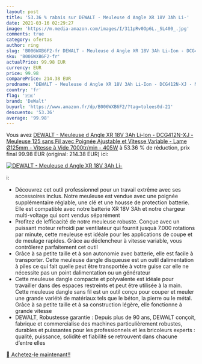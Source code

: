 ```yaml
---
layout: post
title: '53.36 % rabais sur DEWALT - Meuleuse d Angle XR 18V 3Ah Li-'
date: 2021-03-16 02:29:27
image: 'https://m.media-amazon.com/images/I/311pRv0Op6L._SL400_.jpg'
comments: true
category: ofertas
author: ring
slug: 'B006WXB6F2-fr DEWALT - Meuleuse d Angle XR 18V 3Ah Li-Ion - DCG412N-XJ -...'
sku: 'B006WXB6F2-fr'
actualPrice: 99.98 EUR
currency: EUR
price: 99.98
comparePrice: 214.38 EUR
prodname: 'DEWALT - Meuleuse d Angle XR 18V 3Ah Li-Ion - DCG412N-XJ - Meuleuse 125 sans Fil avec Poignée Ajustable et Vitesse Variable - Lame Ø125mm - Vitesse à Vide 7000tr/min - 405W'
country: 'fr'
flag: '🇫🇷'
brand: 'DeWalt'
buyurl: 'https://www.amazon.fr/dp/B006WXB6F2/?tag=tolees0d-21'
descuento: '53.36'
average: '99.98'
---
```


Vous avez [DEWALT - Meuleuse d Angle XR 18V 3Ah Li-Ion - DCG412N-XJ - Meuleuse 125 sans Fil avec Poignée Ajustable et Vitesse Variable - Lame Ø125mm - Vitesse à Vide 7000tr/min - 405W](https://www.amazon.fr/dp/B006WXB6F2/?tag=tolees0d-21)  à  53.36 % de réduction, prix final  99.98 EUR (original: 214.38 EUR) ici:

[![DEWALT - Meuleuse d Angle XR 18V 3Ah Li-](https://m.media-amazon.com/images/I/311pRv0Op6L._SL400_.jpg)](https://www.amazon.fr/dp/B006WXB6F2/?tag=tolees0d-21)

ℹ️:

- Découvrez cet outil professionnel pour un travail extrême avec ses accessoires inclus. Notre meuleuse est vendue avec une poignée supplémentaire réglable, une clé et une housse de protection batterie. Elle est compatible avec notre batterie XR 18V 3Ah et notre chargeur multi-voltage qui sont vendus séparément
- Profitez de lefficacité de notre meuleuse robuste. Conçue avec un puissant moteur refroidi par ventilateur qui fournit jusquà 7.000 rotations par minute, cette meuleuse est idéale pour les applications de coupe et de meulage rapides. Grâce au déclencheur à vitesse variable, vous contrôlerez parfaitement cet outil
- Grâce à sa petite taille et à son autonomie avec batterie, elle est facile à transporter. Cette meuleuse dangle disqueuse est un outil dalimentation à piles ce qui fait quelle peut être transportée à votre guise car elle ne nécessite pas un point dalimentation ou un générateur
- Cette meuleuse dangle compacte et polyvalente est idéale pour travailler dans des espaces restreints et peut être utilisée à la main. Cette meuleuse dangle sans fil est un outil conçu pour couper et meuler une grande variété de matériaux tels que le béton, la pierre ou le métal. Grâce à sa petite taille et à sa construction légère, elle fonctionne à grande vitesse
- DEWALT, Robustesse garantie : Depuis plus de 90 ans, DEWALT conçoit, fabrique et commercialise des machines particulièrement robustes, durables et puissantes pour les professionnels et les bricoleurs experts : qualité, puissance, solidité et fiabilité se retrouvent dans chacune d’entre elles

[🛒 Achetez-le maintenant!!](https://www.amazon.fr/dp/B006WXB6F2/?tag=tolees0d-21)
